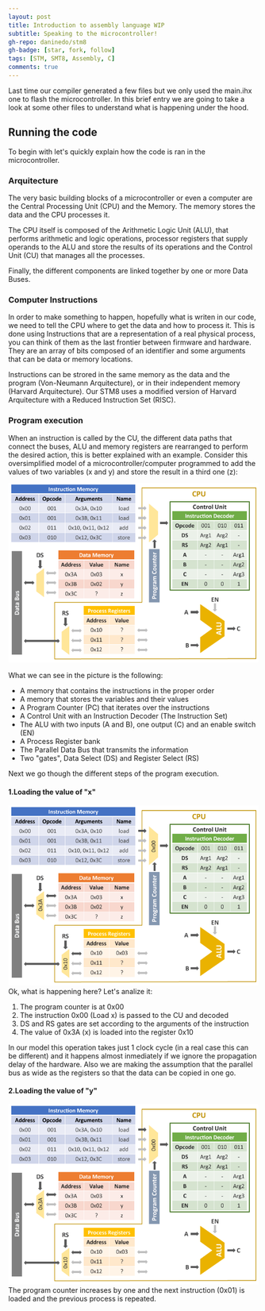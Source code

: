 ```yaml
---
layout: post
title: Introduction to assembly language WIP
subtitle: Speaking to the microcontroller!
gh-repo: daninedo/stm8
gh-badge: [star, fork, follow]
tags: [STM, SMT8, Assembly, C]
comments: true
---
```


Last time our compiler generated a few files but we only used the main.ihx one
to flash the microcontroller. In this brief entry we are going to take a look at
some other files to understand what is happening under the hood.

## Running the code
To begin with let's quickly explain how the code is ran in the microcontroller.

### Arquitecture
The very basic building blocks of a microcontroller or even a computer are the
Central Processing Unit (CPU) and the Memory. The memory stores the data and the
CPU processes it.

The CPU itself is composed of the Arithmetic Logic Unit (ALU), that performs arithmetic
and logic operations, processor registers that supply operands to the ALU and store
the results of its operations and the Control Unit (CU) that manages all the processes.

Finally, the different components are linked together by one or more Data Buses.

### Computer Instructions
In order to make something to happen, hopefully what is writen in our code, we
need to tell the CPU where to get the data and how to process it. This is done using
Instructions that are a representation of a real physical process, you can think of
them as the last frontier between firmware and hardware. They are an array of bits
composed of an identifier and some arguments that can be data or memory locations.

Instructions can be strored in the same memory as the data and
the program (Von-Neumann Arquitecture), or in their independent memory (Harvard Arquitecture).
Our STM8 uses a modified version of Harvard Arquitecture with a Reduced Instruction Set (RISC).

### Program execution
When an instruction is called by the CU, the different data paths that connect the
buses, ALU and memory registers are rearranged to perform the desired action, this is better explained with an example. Consider
this oversimplified model of a microcontroller/computer programmed to add the values
of two variables (x and y) and store the result in a third one (z):

![basic computer](/img/computer_diagram.png)

What we can see in the picture is the following:
* A memory that contains the instructions in the proper order
* A memory that stores the variables and their values
* A Program Counter (PC) that iterates over the instructions
* A Control Unit with an Instruction Decoder (The Instruction Set)
* The ALU with two inputs (A and B), one output (C) and an enable switch (EN)
* A Process Register bank
* The Parallel Data Bus that transmits the information
* Two "gates", Data Select (DS) and Register Select (RS)

Next we go though the different steps of the program execution.

#### 1.Loading the value of "x"
![load x value](/img/computer_diag_loading_x.png)
Ok, what is happening here? Let's analize it:
1) The program counter is at 0x00
2) The instruction 0x00 (Load x) is passed to the CU and decoded
3) DS and RS gates are set according to the arguments of the instruction
4) The value of 0x3A (x) is loaded into the register 0x10

In our model this operation takes just 1 clock cycle (in a real case this can be different) and it happens almost inmediately if we ignore the propagation delay of the hardware. Also we are making the assumption
that the parallel bus as wide as the registers so that the data can be
copied in one go.

#### 2.Loading the value of "y"
![load x value](/img/computer_diag_loading_x.png)
The program counter increases by one and the next instruction (0x01) is loaded and the previous process is repeated.
